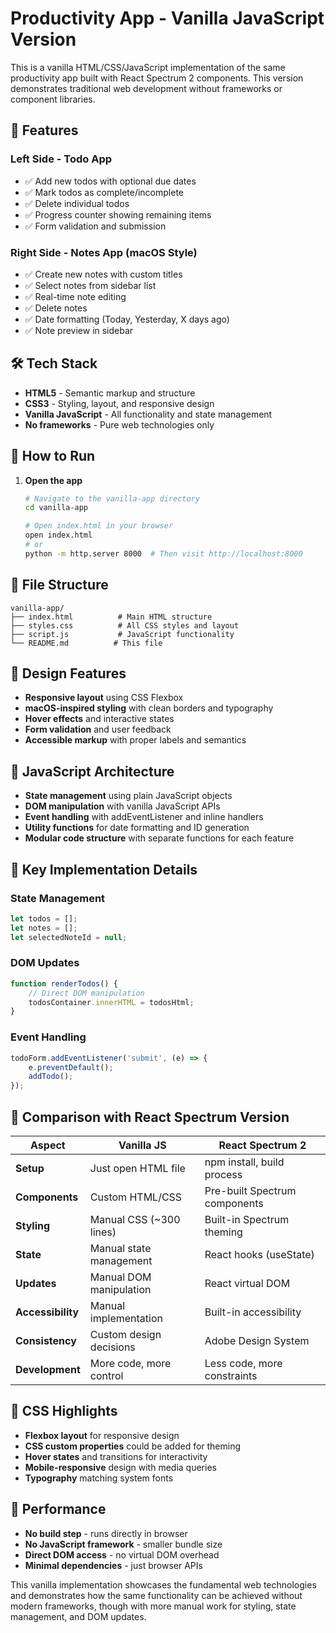 # Productivity App - Vanilla JavaScript Version

This is a vanilla HTML/CSS/JavaScript implementation of the same productivity app built with React Spectrum 2 components. This version demonstrates traditional web development without frameworks or component libraries.

## 🎯 Features

### Left Side - Todo App
- ✅ Add new todos with optional due dates
- ✅ Mark todos as complete/incomplete
- ✅ Delete individual todos
- ✅ Progress counter showing remaining items
- ✅ Form validation and submission

### Right Side - Notes App (macOS Style)
- ✅ Create new notes with custom titles
- ✅ Select notes from sidebar list
- ✅ Real-time note editing
- ✅ Delete notes
- ✅ Date formatting (Today, Yesterday, X days ago)
- ✅ Note preview in sidebar

## 🛠 Tech Stack

- **HTML5** - Semantic markup and structure
- **CSS3** - Styling, layout, and responsive design
- **Vanilla JavaScript** - All functionality and state management
- **No frameworks** - Pure web technologies only

## 🚀 How to Run

1. **Open the app**
   ```bash
   # Navigate to the vanilla-app directory
   cd vanilla-app
   
   # Open index.html in your browser
   open index.html
   # or
   python -m http.server 8000  # Then visit http://localhost:8000
   ```

## 📁 File Structure

```
vanilla-app/
├── index.html          # Main HTML structure
├── styles.css          # All CSS styles and layout
├── script.js           # JavaScript functionality
└── README.md          # This file
```

## 🎨 Design Features

- **Responsive layout** using CSS Flexbox
- **macOS-inspired styling** with clean borders and typography
- **Hover effects** and interactive states
- **Form validation** and user feedback
- **Accessible markup** with proper labels and semantics

## 🔧 JavaScript Architecture

- **State management** using plain JavaScript objects
- **DOM manipulation** with vanilla JavaScript APIs
- **Event handling** with addEventListener and inline handlers
- **Utility functions** for date formatting and ID generation
- **Modular code structure** with separate functions for each feature

## 🎯 Key Implementation Details

### State Management
```javascript
let todos = [];
let notes = [];
let selectedNoteId = null;
```

### DOM Updates
```javascript
function renderTodos() {
    // Direct DOM manipulation
    todosContainer.innerHTML = todosHtml;
}
```

### Event Handling
```javascript
todoForm.addEventListener('submit', (e) => {
    e.preventDefault();
    addTodo();
});
```

## 🔄 Comparison with React Spectrum Version

| Aspect | Vanilla JS | React Spectrum 2 |
|--------|------------|------------------|
| **Setup** | Just open HTML file | npm install, build process |
| **Components** | Custom HTML/CSS | Pre-built Spectrum components |
| **Styling** | Manual CSS (~300 lines) | Built-in Spectrum theming |
| **State** | Manual state management | React hooks (useState) |
| **Updates** | Manual DOM manipulation | React virtual DOM |
| **Accessibility** | Manual implementation | Built-in accessibility |
| **Consistency** | Custom design decisions | Adobe Design System |
| **Development** | More code, more control | Less code, more constraints |

## 🎨 CSS Highlights

- **Flexbox layout** for responsive design
- **CSS custom properties** could be added for theming
- **Hover states** and transitions for interactivity
- **Mobile-responsive** design with media queries
- **Typography** matching system fonts

## 🚀 Performance

- **No build step** - runs directly in browser
- **No JavaScript framework** - smaller bundle size
- **Direct DOM access** - no virtual DOM overhead
- **Minimal dependencies** - just browser APIs

This vanilla implementation showcases the fundamental web technologies and demonstrates how the same functionality can be achieved without modern frameworks, though with more manual work for styling, state management, and DOM updates.